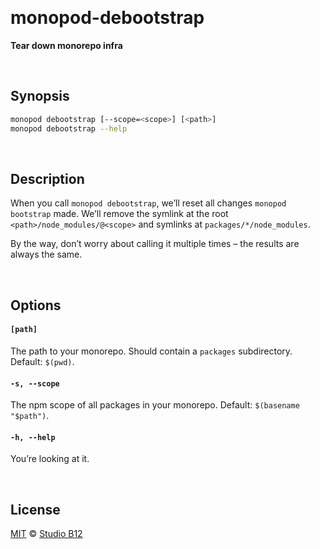<a id="/"></a>&nbsp;

# monopod-debootstrap

**Tear down monorepo infra**




<a id="/synopsis"></a>&nbsp;

## Synopsis

```sh
monopod debootstrap [--scope=<scope>] [<path>]  
monopod debootstrap --help  
```




<a id="/description"></a>&nbsp;

## Description

When you call `monopod debootstrap`, we’ll reset all changes `monopod bootstrap` made. We’ll remove the symlink at the root `<path>/node_modules/@<scope>` and symlinks at `packages/*/node_modules`.

By the way, don’t worry about calling it multiple times – the results are always the same.




<a id="/options"></a>&nbsp;

## Options

<!-- @options start -->
#### `[path]`
The path to your monorepo. Should contain a `packages` subdirectory. Default: `$(pwd)`.

#### `-s, --scope`
The npm scope of all packages in your monorepo. Default: `$(basename "$path")`.

#### `-h, --help`
You’re looking at it.
<!-- @options end -->




<a id="/license"></a>&nbsp;

## License

[MIT](https://git.io/monopod.License) © [Studio B12](http://studio-b12.de)
